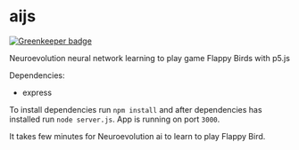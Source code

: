 # aijs

[![Greenkeeper badge](https://badges.greenkeeper.io/filiplazovic/aijs.svg)](https://greenkeeper.io/)

Neuroevolution neural network learning to play game Flappy Birds with p5.js

Dependencies:
- express

To install dependencies run ```npm install``` and after dependencies has installed run ```node server.js```. App is running on port ```3000```.

It takes few minutes for Neuroevolution ai to learn to play Flappy Bird.
